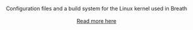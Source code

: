 <p align="center">
Configuration files and a build system for the Linux kernel used in Breath
<br>
<br>
<a href="https://cb-linux.github.io/breath/docs.html#/kernel">Read more here</a>
</p>
